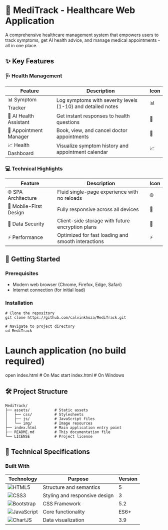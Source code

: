 # 🏥 MediTrack - Healthcare Web Application


A comprehensive healthcare management system that empowers users to track symptoms, get AI health advice, and manage medical appointments - all in one place.

## ✨ Key Features

### 🩺 Health Management
| Feature | Description | Icon |
|---------|-------------|------|
| 📊 Symptom Tracker | Log symptoms with severity levels (1-10) and detailed notes | 📊 |
| 💬 AI Health Assistant | Get instant responses to health questions | 💬 |
| 📅 Appointment Manager | Book, view, and cancel doctor appointments | 📅 |
| 📈 Health Dashboard | Visualize symptom history and appointment calendar | 📈 |

### 💻 Technical Highlights
| Feature | Description | Icon |
|---------|-------------|------|
| 🌐 SPA Architecture | Fluid single-page experience with no reloads | 🌐 |
| 📱 Mobile-First Design | Fully responsive across all devices | 📱 |
| 🔐 Data Security | Client-side storage with future encryption plans | 🔐 |
| ⚡ Performance | Optimized for fast loading and smooth interactions | ⚡ |

## 🚀 Getting Started

### Prerequisites
- Modern web browser (Chrome, Firefox, Edge, Safari)
- Internet connection (for initial load)

### Installation
```
# Clone the repository
git clone https://github.com/calvinkhoza/MediTrack.git
```

```
# Navigate to project directory
cd MediTrack
```

# Launch application (no build required)
open index.html  # On Mac
start index.html # On Windows

## 🛠️ Project Structure
```
MediTrack/
├── assets/           # Static assets
│   ├── css/          # Stylesheets
│   ├── js/           # JavaScript files
│   └── img/          # Image resources
├── index.html        # Main application entry point
├── README.md         # This documentation file
└── LICENSE           # Project license
```

## 🔧 Technical Specifications

### Built With

| Technology        | Purpose                          | Version  |
|-------------------|----------------------------------|----------|
| ![HTML5]          | Structure and semantics          | 5        |
| ![CSS3]           | Styling and responsive design    | 3        |
| ![Bootstrap]      | CSS Framework                    | 5.2      |
| ![JavaScript]     | Core functionality               | ES6+     |
| ![ChartJS]        | Data visualization               | 3.9      |

[HTML5]: https://img.shields.io/badge/HTML5-E34F26?style=flat&logo=html5&logoColor=white
[CSS3]: https://img.shields.io/badge/CSS3-1572B6?style=flat&logo=css3&logoColor=white
[Bootstrap]: https://img.shields.io/badge/Bootstrap-7952B3?style=flat&logo=bootstrap&logoColor=white
[JavaScript]: https://img.shields.io/badge/JavaScript-F7DF1E?style=flat&logo=javascript&logoColor=black
[ChartJS]: https://img.shields.io/badge/Chart.js-FF6384?style=flat&logo=chart.js&logoColor=white
